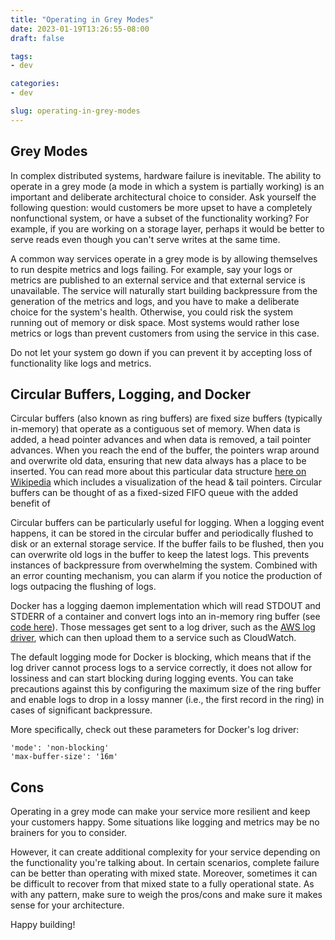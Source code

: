 ```yaml
---
title: "Operating in Grey Modes"
date: 2023-01-19T13:26:55-08:00
draft: false

tags:
- dev

categories:
- dev

slug: operating-in-grey-modes
---
```


## Grey Modes

In complex distributed systems, hardware failure is inevitable. The ability to operate in a grey mode (a mode in which a system is partially working) is an important and deliberate architectural choice to consider. Ask yourself the following question: would customers be more upset to have a completely nonfunctional system, or have a subset of the functionality working? For example, if you are working on a storage layer, perhaps it would be better to serve reads even though you can't serve writes at the same time.

A common way services operate in a grey mode is by allowing themselves to run despite metrics and logs failing. For example, say your logs or metrics are published to an external service and that external service is unavailable. The service will naturally start building backpressure from the generation of the metrics and logs, and you have to make a deliberate choice for the system's health. Otherwise, you could risk the system running out of memory or disk space. Most systems would rather lose metrics or logs than prevent customers from using the service in this case.

Do not let your system go down if you can prevent it by accepting loss of functionality like logs and metrics.

## Circular Buffers, Logging, and Docker

Circular buffers (also known as ring buffers) are fixed size buffers (typically in-memory) that operate as a contiguous set of memory. When data is added, a head pointer advances and when data is removed, a tail pointer advances. When you reach the end of the buffer, the pointers wrap around and overwrite old data, ensuring that new data always has a place to be inserted. You can read more about this particular data structure [here on Wikipedia](https://en.wikipedia.org/wiki/Circular_buffer) which includes a visualization of the head & tail pointers. Circular buffers can be thought of as a fixed-sized FIFO queue with the added benefit of 

Circular buffers can be particularly useful for logging. When a logging event happens, it can be stored in the circular buffer and periodically flushed to disk or an external storage service. If the buffer fails to be flushed, then you can overwrite old logs in the buffer to keep the latest logs. This prevents instances of backpressure from overwhelming the system. Combined with an error counting mechanism, you can alarm if you notice the production of logs outpacing the flushing of logs.

Docker has a logging daemon implementation which will read STDOUT and STDERR of a container and convert logs into an in-memory ring buffer (see [code here](https://github.com/moby/moby/blob/master/daemon/logger/ring.go)). Those messages get sent to a log driver, such as the [AWS log driver](https://github.com/moby/moby/blob/master/daemon/logger/awslogs/cloudwatchlogs.go), which can then upload them to a service such as CloudWatch.

The default logging mode for Docker is blocking, which means that if the log driver cannot process logs to a service correctly, it does not allow for lossiness and can start blocking during logging events. You can take precautions against this by configuring the maximum size of the ring buffer and enable logs to drop in a lossy manner (i.e., the first record in the ring) in cases of significant backpressure.

More specifically, check out these parameters for Docker's log driver:

```
'mode': 'non-blocking'
'max-buffer-size': '16m'
```

## Cons

Operating in a grey mode can make your service more resilient and keep your customers happy. Some situations like logging and metrics may be no brainers for you to consider.

However, it can create additional complexity for your service depending on the functionality you're talking about. In certain scenarios, complete failure can be better than operating with mixed state. Moreover, sometimes it can be difficult to recover from that mixed state to a fully operational state. As with any pattern, make sure to weigh the pros/cons and make sure it makes sense for your architecture.

Happy building!